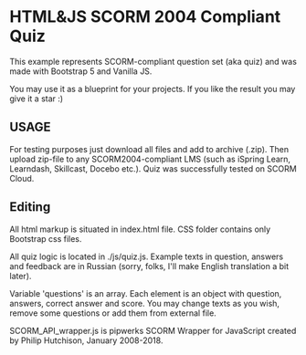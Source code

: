 # HTML&JS SCORM 2004 Compliant Quiz
This example represents SCORM-compliant question set (aka quiz) and was made with Bootstrap 5 and Vanilla JS.

You may use it as a blueprint for your projects. If you like the result you may give it a star :)


USAGE
-------

For testing purposes just download all files and add to archive (.zip). Then upload zip-file to any SCORM2004-compliant LMS (such as iSpring Learn, Learndash, Skillcast, Docebo etc.). Quiz was successfully tested on SCORM Cloud.


Editing
--------

All html markup is situated in index.html file. CSS folder contains only Bootstrap css files.

All quiz logic is located in ./js/quiz.js. Example texts in question, answers and feedback are in Russian (sorry, folks, I'll make English translation a bit later).

Variable 'questions' is an array. Each element is an object with question, answers, correct answer and score. You may change texts as you wish, remove some questions or add them from external file.

SCORM_API_wrapper.js is pipwerks SCORM Wrapper for JavaScript created by Philip Hutchison, January 2008-2018.

